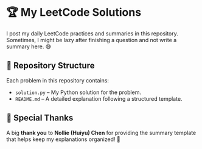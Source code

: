 # 🏆 My LeetCode Solutions

I post my daily LeetCode practices and summaries in this repository. Sometimes, I might be lazy after finishing a question and not write a summary here. 😅

## 📌 Repository Structure
Each problem in this repository contains:
- `solution.py` – My Python solution for the problem.
- `README.md` – A detailed explanation following a structured template.

## 🎯 Special Thanks
A big **thank you** to **Nollie (Huiyu) Chen** for providing the summary template that helps keep my explanations organized! 🙌

